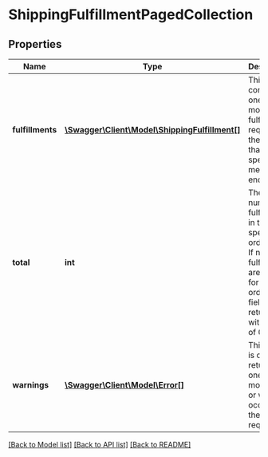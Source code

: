 # ShippingFulfillmentPagedCollection

## Properties
Name | Type | Description | Notes
------------ | ------------- | ------------- | -------------
**fulfillments** | [**\Swagger\Client\Model\ShippingFulfillment[]**](ShippingFulfillment.md) | This array contains one or more fulfillments required for the order that was specified in method endpoint. | [optional] 
**total** | **int** | The total number of fulfillments in the specified order. Note: If no fulfillments are found for the order, this field is returned with a value of 0. | [optional] 
**warnings** | [**\Swagger\Client\Model\Error[]**](Error.md) | This array is only returned if one or more errors or warnings occur with the call request. | [optional] 

[[Back to Model list]](../../README.md#documentation-for-models) [[Back to API list]](../../README.md#documentation-for-api-endpoints) [[Back to README]](../../README.md)

